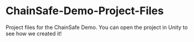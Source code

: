 # ChainSafe-Demo-Project-Files
Project files for the ChainSafe Demo. You can open the project in Unity to see how we created it!
